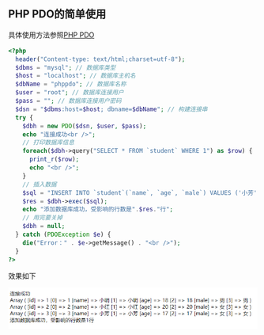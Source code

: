 ## PHP PDO的简单使用

具体使用方法参照[PHP PDO](https://www.runoob.com/php/php-pdo.html)

```php
<?php
  header("Content-type: text/html;charset=utf-8");
  $dbms = "mysql"; // 数据库类型
  $host = "localhost"; // 数据库主机名
  $dbName = "phppdo"; // 数据库名称
  $user = "root"; // 数据库连接用户
  $pass = ""; // 数据库连接用户密码
  $dsn = "$dbms:host=$host; dbname=$dbName"; // 构建连接串
  try {
    $dbh = new PDO($dsn, $user, $pass);
    echo "连接成功<br />";
    // 打印数据库信息
    foreach($dbh->query("SELECT * FROM `student` WHERE 1") as $row) {
      print_r($row);
      echo "<br />";
    }
    // 插入数据
    $sql = "INSERT INTO `student`(`name`, `age`, `male`) VALUES ('小芳',17,'女')";
    $res = $dbh->exec($sql);
    echo "添加数据库成功，受影响的行数是".$res."行";
    // 用完要关掉
    $dbh = null;
  } catch (PDOException $e) {
    die("Error：" . $e->getMessage() . "<br />");
  }
?>
```

效果如下

![phppdo](../.vuepress/public/assets/image/document/phppdo1.png 'phppdo')